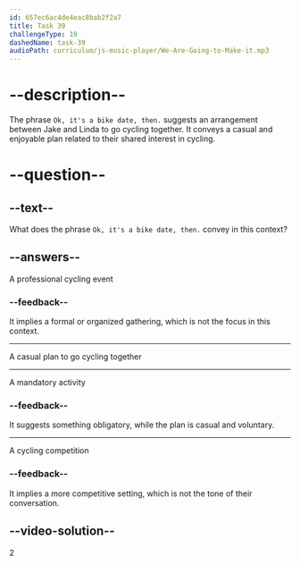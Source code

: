 ```yaml
---
id: 657ec6ac4de4eac8bab2f2a7
title: Task 39
challengeType: 19
dashedName: task-39
audioPath: curriculum/js-music-player/We-Are-Going-to-Make-it.mp3
---
```


<!--
AUDIO REFERENCE: 
Linda: Ok, it's a bike date, then.
-->

# --description--

The phrase `Ok, it's a bike date, then.` suggests an arrangement between Jake and Linda to go cycling together. It conveys a casual and enjoyable plan related to their shared interest in cycling.

# --question--

## --text--

What does the phrase `Ok, it's a bike date, then.` convey in this context?

## --answers--

A professional cycling event

### --feedback--

It implies a formal or organized gathering, which is not the focus in this context.

---

A casual plan to go cycling together

---

A mandatory activity

### --feedback--

It suggests something obligatory, while the plan is casual and voluntary.

---

A cycling competition

### --feedback--

It implies a more competitive setting, which is not the tone of their conversation.

## --video-solution--

2
